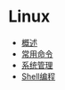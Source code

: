 # Linux

- [概述](Linux/概述.md)
- [常用命令](Linux/常用命令.md)
- [系统管理](Linux/系统管理.md)
- [Shell编程](Linux/Shell编程.md)